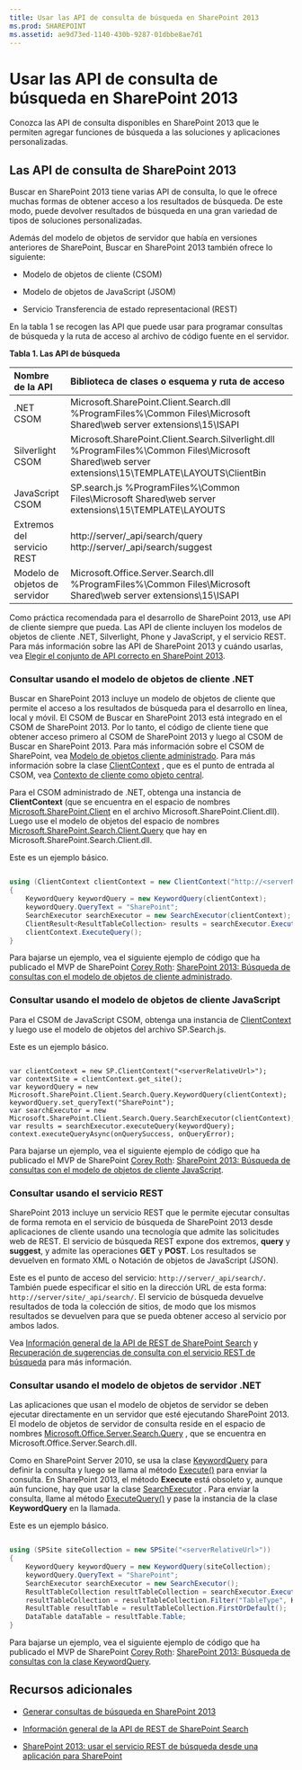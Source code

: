 ```yaml
---
title: Usar las API de consulta de búsqueda en SharePoint 2013
ms.prod: SHAREPOINT
ms.assetid: ae9d73ed-1140-430b-9287-01dbbe8ae7d1
---
```




# Usar las API de consulta de búsqueda en SharePoint 2013
Conozca las API de consulta disponibles en SharePoint 2013 que le permiten agregar funciones de búsqueda a las soluciones y aplicaciones personalizadas. 
## Las API de consulta de SharePoint 2013
<a name="bk_QueryAPIs"> </a>

Buscar en SharePoint 2013 tiene varias API de consulta, lo que le ofrece muchas formas de obtener acceso a los resultados de búsqueda. De este modo, puede devolver resultados de búsqueda en una gran variedad de tipos de soluciones personalizadas.
  
    
    
Además del modelo de objetos de servidor que había en versiones anteriores de SharePoint, Buscar en SharePoint 2013 también ofrece lo siguiente:
  
    
    

- Modelo de objetos de cliente (CSOM)
    
  
- Modelo de objetos de JavaScript (JSOM)
    
  
- Servicio Transferencia de estado representacional (REST)
    
  
En la tabla 1 se recogen las API que puede usar para programar consultas de búsqueda y la ruta de acceso al archivo de código fuente en el servidor.
  
    
    

**Tabla 1. Las API de búsqueda**


|**Nombre de la API**|**Biblioteca de clases o esquema y ruta de acceso**|
|:-----|:-----|
|.NET CSOM  <br/> |Microsoft.SharePoint.Client.Search.dll          %ProgramFiles%\\Common Files\\Microsoft Shared\\web server extensions\\15\\ISAPI  <br/> |
|Silverlight CSOM  <br/> |Microsoft.SharePoint.Client.Search.Silverlight.dll          %ProgramFiles%\\Common Files\\Microsoft Shared\\web server extensions\\15\\TEMPLATE\\LAYOUTS\\ClientBin  <br/> |
|JavaScript CSOM  <br/> |SP.search.js          %ProgramFiles%\\Common Files\\Microsoft Shared\\web server extensions\\15\\TEMPLATE\\LAYOUTS  <br/> |
|Extremos del servicio REST  <br/> |http://server/_api/search/query          http://server/_api/search/suggest  <br/> |
|Modelo de objetos de servidor  <br/> |Microsoft.Office.Server.Search.dll          %ProgramFiles%\\Common Files\\Microsoft Shared\\web server extensions\\15\\ISAPI  <br/> |
   
Como práctica recomendada para el desarrollo de SharePoint 2013, use API de cliente siempre que pueda. Las API de cliente incluyen los modelos de objetos de cliente .NET, Silverlight, Phone y JavaScript, y el servicio REST. Para más información sobre las API de SharePoint 2013 y cuándo usarlas, vea  [Elegir el conjunto de API correcto en SharePoint 2013](choose-the-right-api-set-in-sharepoint-2013.md).
  
    
    

### Consultar usando el modelo de objetos de cliente .NET
<a name="bk_QueryNETcsom"> </a>

Buscar en SharePoint 2013 incluye un modelo de objetos de cliente que permite el acceso a los resultados de búsqueda para el desarrollo en línea, local y móvil. El CSOM de Buscar en SharePoint 2013 está integrado en el CSOM de SharePoint 2013. Por lo tanto, el código de cliente tiene que obtener acceso primero al CSOM de SharePoint 2013 y luego al CSOM de Buscar en SharePoint 2013. Para más información sobre el CSOM de SharePoint, vea  [Modelo de objetos cliente administrado](http://msdn.microsoft.com/library/8c086b11-2b8b-41ec-82ae-cd4fef0aeac6%28Office.15%29.aspx). Para más información sobre la clase  [ClientContext](https://msdn.microsoft.com/library/Microsoft.SharePoint.Client.ClientContext.aspx) , que es el punto de entrada al CSOM, vea [Contexto de cliente como objeto central](http://msdn.microsoft.com/library/6299f0df-ab4c-40e6-b709-ec80271c99b3%28Office.15%29.aspx).
  
    
    
Para el CSOM administrado de .NET, obtenga una instancia de **ClientContext** (que se encuentra en el espacio de nombres [Microsoft.SharePoint.Client](https://msdn.microsoft.com/library/Microsoft.SharePoint.Client.aspx) en el archivo Microsoft.SharePoint.Client.dll). Luego use el modelo de objetos del espacio de nombres [Microsoft.SharePoint.Search.Client.Query](https://msdn.microsoft.com/library/Microsoft.SharePoint.Search.Client.Query.aspx) que hay en Microsoft.SharePoint.Search.Client.dll.
  
    
    
Este es un ejemplo básico.
  
    
    



```cs

using (ClientContext clientContext = new ClientContext("http://<serverName>/sites/<siteCollectionPath>"))
{
    KeywordQuery keywordQuery = new KeywordQuery(clientContext);
    keywordQuery.QueryText = "SharePoint";
    SearchExecutor searchExecutor = new SearchExecutor(clientContext);
    ClientResult<ResultTableCollection> results = searchExecutor.ExecuteQuery(keywordQuery);
    clientContext.ExecuteQuery();
}
```

Para bajarse un ejemplo, vea el siguiente ejemplo de código que ha publicado el MVP de SharePoint  [Corey Roth](http://mvp.microsoft.com/es-es/mvp/Corey%20Roth-4029260):  [SharePoint 2013: Búsqueda de consultas con el modelo de objetos de cliente administrado](http://code.msdn.microsoft.com/Query-Search-with-the-649f1bc1).
  
    
    

### Consultar usando el modelo de objetos de cliente JavaScript
<a name="bk_QueryJSOM"> </a>

Para el CSOM de JavaScript CSOM, obtenga una instancia de  [ClientContext](https://msdn.microsoft.com/library/Microsoft.SharePoint.Client.ClientContext.aspx) y luego use el modelo de objetos del archivo SP.Search.js.
  
    
    
Este es un ejemplo básico.
  
    
    



```

var clientContext = new SP.ClientContext("<serverRelativeUrl>");
var contextSite = clientContext.get_site();
var keywordQuery = new Microsoft.SharePoint.Client.Search.Query.KeywordQuery(clientContext); 
keywordQuery.set_queryText("SharePoint"); 
var searchExecutor = new Microsoft.SharePoint.Client.Search.Query.SearchExecutor(clientContext);  
var results = searchExecutor.executeQuery(keywordQuery); 
context.executeQueryAsync(onQuerySuccess, onQueryError);
```

Para bajarse un ejemplo, vea el siguiente ejemplo de código que ha publicado el MVP de SharePoint  [Corey Roth](http://mvp.microsoft.com/es-es/mvp/Corey%20Roth-4029260):  [SharePoint 2013: Búsqueda de consultas con el modelo de objetos de cliente JavaScript](http://code.msdn.microsoft.com/SharePoint-2013-Querying-a629b53b).
  
    
    

### Consultar usando el servicio REST
<a name="bk_QueryREST"> </a>

SharePoint 2013 incluye un servicio REST que le permite ejecutar consultas de forma remota en el servicio de búsqueda de SharePoint 2013 desde aplicaciones de cliente usando una tecnología que admite las solicitudes web de REST. El servicio de búsqueda REST expone dos extremos, **query** y **suggest**, y admite las operaciones **GET** y **POST**. Los resultados se devuelven en formato XML o Notación de objetos de JavaScript (JSON).
  
    
    
Este es el punto de acceso del servicio:  `http://server/_api/search/`. También puede especificar el sitio en la dirección URL de esta forma:  `http://server/site/_api/search/`. El servicio de búsqueda devuelve resultados de toda la colección de sitios, de modo que los mismos resultados se devuelven para que se pueda obtener acceso al servicio por ambos lados.
  
    
    
Vea  [Información general de la API de REST de SharePoint Search](sharepoint-search-rest-api-overview.md) y [Recuperación de sugerencias de consulta con el servicio REST de búsqueda](retrieving-query-suggestions-using-the-search-rest-service.md) para más información.
  
    
    

### Consultar usando el modelo de objetos de servidor .NET
<a name="bk_QuerySOM"> </a>

Las aplicaciones que usan el modelo de objetos de servidor se deben ejecutar directamente en un servidor que esté ejecutando SharePoint 2013. El modelo de objetos de servidor de consulta reside en el espacio de nombres  [Microsoft.Office.Server.Search.Query](https://msdn.microsoft.com/library/Microsoft.Office.Server.Search.Query.aspx) , que se encuentra en Microsoft.Office.Server.Search.dll.
  
    
    
Como en SharePoint Server 2010, se usa la clase  [KeywordQuery](https://msdn.microsoft.com/library/Microsoft.Office.Server.Search.KeywordQuery.aspx) para definir la consulta y luego se llama al método [Execute()](https://msdn.microsoft.com/library/Microsoft.Office.Server.Search.Query.Query.Execute.aspx) para enviar la consulta. En SharePoint 2013, el método **Execute** está obsoleto y, aunque aún funcione, hay que usar la clase [SearchExecutor](https://msdn.microsoft.com/library/Microsoft.Office.Server.Search.Query.SearchExecutor.aspx) . Para enviar la consulta, llame al método [ExecuteQuery()](https://msdn.microsoft.com/library/Microsoft.Office.Server.Search.Query.SearchExecutor.ExecuteQuery.aspx) y pase la instancia de la clase **KeywordQuery** en la llamada.
  
    
    
Este es un ejemplo básico.
  
    
    



```cs

using (SPSite siteCollection = new SPSite("<serverRelativeUrl>"))
{
    KeywordQuery keywordQuery = new KeywordQuery(siteCollection);
    keywordQuery.QueryText = "SharePoint";
    SearchExecutor searchExecutor = new SearchExecutor(); 
    ResultTableCollection resultTableCollection = searchExecutor.ExecuteQuery(keywordQuery); 
    resultTableCollection = resultTableCollection.Filter("TableType", KnownTableTypes.RelevantResults); 
    ResultTable resultTable = resultTableCollection.FirstOrDefault(); 
    DataTable dataTable = resultTable.Table; 
}
```

Para bajarse un ejemplo, vea el siguiente ejemplo de código que ha publicado el MVP de SharePoint  [Corey Roth](http://mvp.microsoft.com/es-es/mvp/Corey%20Roth-4029260):  [SharePoint 2013: Búsqueda de consultas con la clase KeywordQuery](http://code.msdn.microsoft.com/Query-Search-with-the-372139b5).
  
    
    

## Recursos adicionales
<a name="bk_addresources"> </a>


-  [Generar consultas de búsqueda en SharePoint 2013](building-search-queries-in-sharepoint-2013.md)
    
  
-  [Información general de la API de REST de SharePoint Search](sharepoint-search-rest-api-overview.md)
    
  
-  [SharePoint 2013: usar el servicio REST de búsqueda desde una aplicación para SharePoint](http://code.msdn.microsoft.com/sharepoint/SharePoint-2013-Perform-a-1bf3e87d)
    
  

  
    
    
